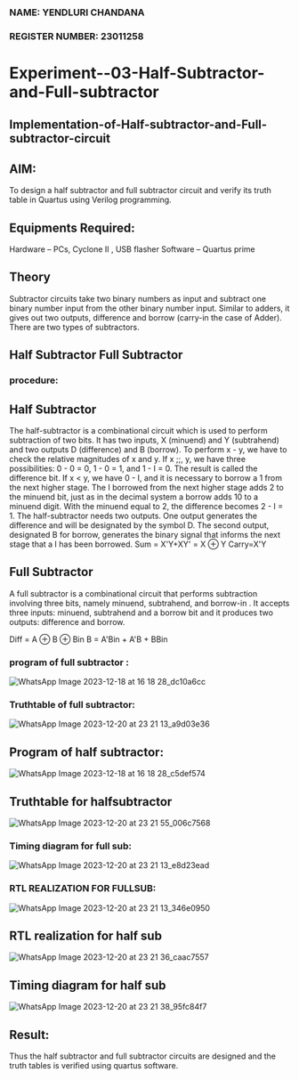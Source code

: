 ### NAME: YENDLURI CHANDANA
### REGISTER NUMBER: 23011258
# Experiment--03-Half-Subtractor-and-Full-subtractor
## Implementation-of-Half-subtractor-and-Full-subtractor-circuit
## AIM:
To design a half subtractor and full subtractor circuit and verify its truth table in Quartus using Verilog programming.

## Equipments Required:
Hardware – PCs, Cyclone II , USB flasher
Software – Quartus prime
## Theory
Subtractor circuits take two binary numbers as input and subtract one binary number input from the other binary number input. Similar to adders, it gives out two outputs, difference and borrow (carry-in the case of Adder). There are two types of subtractors.

## Half Subtractor Full Subtractor
### procedure:
## Half Subtractor
The half-subtractor is a combinational circuit which is used to perform subtraction of two bits. It has two inputs, X (minuend) and Y (subtrahend) and two outputs D (difference) and B (borrow). To perform x - y, we have to check the relative magnitudes of x and y. If x ;;, y, we have three possibilities: 0 - 0 = 0, 1 - 0 = 1, and 1 - I = 0. The result is called the difference bit. If x < y, we have 0 - I, and it is necessary to borrow a 1 from the next higher stage. The I borrowed from the next higher stage adds 2 to the minuend bit, just as in the decimal system a borrow adds 10 to a minuend digit. With the minuend equal to 2, the difference becomes 2 - I = 1. The half-subtractor needs two outputs. One output generates the difference and will be designated by the symbol D. The second output, designated B for borrow, generates the binary signal that informs the next stage that a I has been borrowed.
Sum = X'Y+XY' = X ⊕ Y
Carry=X'Y

## Full Subtractor
A full subtractor is a combinational circuit that performs subtraction involving three bits, namely minuend, subtrahend, and borrow-in . It accepts three inputs: minuend, subtrahend and a borrow bit and it produces two outputs: difference and borrow. 

Diff = A ⊕ B ⊕ Bin B = A'Bin + A'B + BBin

 

### program of full subtractor :



![WhatsApp Image 2023-12-18 at 16 18 28_dc10a6cc](https://github.com/23011258/Experiment--03-Half-Subtractor-and-Full-subtractor/assets/139842204/86ae8254-d13a-4b2a-99a6-0c0c656047d6)

### Truthtable of full subtractor:

![WhatsApp Image 2023-12-20 at 23 21 13_a9d03e36](https://github.com/23011258/Experiment--03-Half-Subtractor-and-Full-subtractor/assets/139842204/04c17193-ea17-4621-b445-b989d08297e6)


## Program of half subtractor:




![WhatsApp Image 2023-12-18 at 16 18 28_c5def574](https://github.com/23011258/Experiment--03-Half-Subtractor-and-Full-subtractor/assets/139842204/c89addd7-e870-482e-8102-eaca4d7cfdbe)


## Truthtable for halfsubtractor


![WhatsApp Image 2023-12-20 at 23 21 55_006c7568](https://github.com/23011258/Experiment--03-Half-Subtractor-and-Full-subtractor/assets/139842204/e901f844-9dc4-41bb-b870-55e749f836b2)

### Timing diagram for full sub:

![WhatsApp Image 2023-12-20 at 23 21 13_e8d23ead](https://github.com/23011258/Experiment--03-Half-Subtractor-and-Full-subtractor/assets/139842204/06c3c43f-3329-4a22-8f2c-c7d0545d46eb)


### RTL REALIZATION FOR FULLSUB:
![WhatsApp Image 2023-12-20 at 23 21 13_346e0950](https://github.com/23011258/Experiment--03-Half-Subtractor-and-Full-subtractor/assets/139842204/4c3ca254-1853-4d43-ae8b-a6e292a4ed6d)


##  RTL realization for half sub

![WhatsApp Image 2023-12-20 at 23 21 36_caac7557](https://github.com/23011258/Experiment--03-Half-Subtractor-and-Full-subtractor/assets/139842204/22608b3a-921e-4f38-8532-b3cbbe5977e2)



## Timing diagram for half sub


![WhatsApp Image 2023-12-20 at 23 21 38_95fc84f7](https://github.com/23011258/Experiment--03-Half-Subtractor-and-Full-subtractor/assets/139842204/df7491cf-ddc0-4c4d-8f0b-e60122597c8b)

## Result:
Thus the half subtractor and full subtractor circuits are designed and the truth tables is verified using quartus software.

